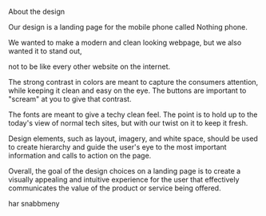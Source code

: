 About the design
 
Our design is a landing page for the mobile phone called Nothing phone.

We wanted to make a modern and clean looking webpage, but we also wanted it to stand out,

not to be like every other website on the internet.

The strong contrast in colors are meant to capture the consumers attention, while keeping it clean and easy on the eye. The buttons are important to "scream" at you to give that contrast.

The fonts are meant to give a techy clean feel. The point is to hold up to the today's view of normal tech sites, but with our twist on it to keep it fresh.

Design elements, such as layout, imagery, and white space, should be used to create hierarchy and guide the user's eye to the most important information and calls to action on the page.

Overall, the goal of the design choices on a landing page is to create a visually appealing and intuitive experience for the user that effectively communicates the value of the product or service being offered.

har snabbmeny

